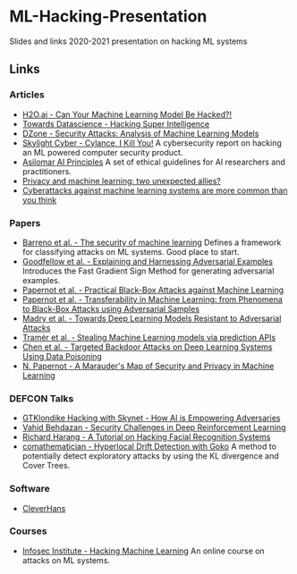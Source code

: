 # ML-Hacking-Presentation
Slides and links 2020-2021 presentation on hacking ML systems

## Links

### Articles
* [H2O.ai - Can Your Machine Learning Model Be Hacked?!](https://www.h2o.ai/blog/can-your-machine-learning-model-be-hacked/)
* [Towards Datascience - Hacking Super Intelligence](https://towardsdatascience.com/hacking-super-intelligence-af5fe1fe6e26)
* [DZone - Security Attacks: Analysis of Machine Learning Models](https://dzone.com/articles/security-attacks-analysis-of-machine-learning-mode)
* [Skylight Cyber - Cylance, I Kill You!](https://skylightcyber.com/2019/07/18/cylance-i-kill-you/) A cybersecurity report on hacking an ML powered computer security product.
* [Asilomar AI Principles](https://futureoflife.org/ai-principles/?cn-reloaded=1) A set of ethical guidelines for AI researchers and practitioners.
* [Privacy and machine learning: two unexpected allies?](http://www.cleverhans.io/privacy/2018/04/29/privacy-and-machine-learning.html)
* [Cyberattacks against machine learning systems are more common than you think](https://www.microsoft.com/security/blog/2020/10/22/cyberattacks-against-machine-learning-systems-are-more-common-than-you-think/)
### Papers
* [Barreno et al. - The security of machine learning](https://people.eecs.berkeley.edu/~adj/publications/paper-files/SecML-MLJ2010.pdf) Defines a framework for classifying attacks on ML systems. Good place to start.
* [Goodfellow et al. - Explaining and Harnessing Adversarial Examples](https://arxiv.org/pdf/1412.6572.pdf) Introduces the Fast Gradient Sign Method for generating adversarial examples.
* [Papernot et al. - Practical Black-Box Attacks against Machine Learning](https://arxiv.org/abs/1602.02697)
* [Papernot et al. - Transferability in Machine Learning: from Phenomena to Black-Box Attacks using Adversarial Samples](https://arxiv.org/abs/1605.07277)
* [Madry et al. - Towards Deep Learning Models Resistant to Adversarial Attacks](https://arxiv.org/pdf/1706.06083.pdf)
* [Tramèr et al. - Stealing Machine Learning models via prediction APIs](https://arxiv.org/pdf/1609.02943.pdf)
* [Chen et al. - Targeted Backdoor Attacks on Deep Learning Systems Using Data Poisoning](https://arxiv.org/pdf/1712.05526.pdf)
* [N. Papernot - A Marauder's Map of Security and Privacy in Machine Learning](https://arxiv.org/abs/1811.01134)

### DEFCON Talks
* [GTKlondike Hacking with Skynet - How AI is Empowering Adversaries](https://www.youtube.com/watch?v=1ATu9tC4b04)
* [Vahid Behdazan - Security Challenges in Deep Reinforcement Learning](https://www.youtube.com/watch?v=u5SPg9XDqGM)
* [Richard Harang - A Tutorial on Hacking Facial Recognition Systems](https://www.youtube.com/watch?v=b-lkYtprgVw)
* [comathematician - Hyperlocal Drift Detection with Goko](https://www.youtube.com/watch?v=-F-eCJHSw9s) A method to potentially detect exploratory attacks by using the KL divergence and Cover Trees.
### Software
* [CleverHans](https://github.com/tensorflow/cleverhans)
### Courses
* [Infosec Institute - Hacking Machine Learning](https://www.infosecinstitute.com/skills/courses/hacking-machine-learning/) An online course on attacks on ML systems.
